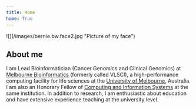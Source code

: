 ```yaml
---
title: Home
home: True
---
```



<div class="pure-g">

<div class="pure-u-1-3">
<div class="gridbox">
![](/images/bernie.bw.face2.jpg "Picture of my face")
</div>
</div>

<div class="pure-u-2-3">

## About me 

I am Lead Bioinformatician (Cancer Genomics and Clinical Genomics) at [Melbourne Bioinformatics](https://www.melbournebioinformatics.org.au/) (formerly called VLSCI), a high-performance computing facility for life sciences at the [University of Melbourne](http://www.unimelb.edu.au/), Australia. I am also an Honorary Fellow of [Computing and Information Systems](http://www.cis.unimelb.edu.au) at the same institution. In addition to research, I am enthusiastic about education and have extensive experience teaching at the university level.

</div>
</div>
